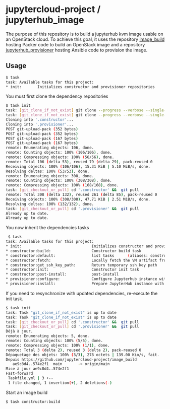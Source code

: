 # jupytercloud-project / jupyterhub_image

The purpose of this repository is to build a jupyterhub kvm image usable on an OpenStack cloud.
To achieve this goal, it uses the repository [image_build](https://github.com/jupytercloud-project/image_build) hosting Packer code to build an OpenStack image and
a repository [jupyterhub_provisioner](https://github.com/jupytercloud-project/jupyterhub_provisioner) hosting Ansible code to provision the image.

## Usage

```bash
$ task
task: Available tasks for this project:
* init:       Initializes constructor and provisioner repositories
```

You must first clone the dependency repositories

```bash
$ task init
task: [git_clone_if_not_exist] git clone --progress --verbose --single-branch --branch 'main' 'https://github.com/jupytercloud-project/image_build.git' '.constructor'
task: [git_clone_if_not_exist] git clone --progress --verbose --single-branch --branch 'main' 'https://github.com/jupytercloud-project/jupyterhub_provisioner.git' '.provisioner'
Cloning into '.constructor'...
Cloning into '.provisioner'...
POST git-upload-pack (352 bytes)
POST git-upload-pack (352 bytes)
POST git-upload-pack (167 bytes)
POST git-upload-pack (167 bytes)
remote: Enumerating objects: 106, done.
remote: Counting objects: 100% (106/106), done.
remote: Compressing objects: 100% (56/56), done.
remote: Total 106 (delta 53), reused 79 (delta 29), pack-reused 0
Receiving objects: 100% (106/106), 15.31 KiB | 5.10 MiB/s, done.
Resolving deltas: 100% (53/53), done.
remote: Enumerating objects: 308, done.
remote: Counting objects: 100% (308/308), done.
remote: Compressing objects: 100% (168/168), done.
task: [git_checkout_or_pull] cd '.constructor' &&  git pull 
remote: Total 308 (delta 132), reused 261 (delta 85), pack-reused 0
Receiving objects: 100% (308/308), 47.71 KiB | 2.51 MiB/s, done.
Resolving deltas: 100% (132/132), done.
task: [git_checkout_or_pull] cd '.provisioner' &&  git pull 
Already up to date.
Already up to date.
```

You now inherit the dependencies tasks

```bash
 $ task
task: Available tasks for this project:
* init:                               Initializes constructor and provisioner repositories
* constructor:build:                  Constructor build task
* constructor:default:                list tasks      (aliases: constructor)
* constructor:fetch:                  Locally fetch the VM artifact from the build cloud
* constructor:get_ssh_key_path:       Return temporary ssh key path
* constructor:init:                   Constructor init task
* constructor:post-install:           post-install
* provisioner:configure:              Configure Jupyterhub instance with Ansible playbooks
* provisioner:install:                Prepare JupyterHub instance with Ansible playbooks
```

If you need to resynchronize with updated dependencies, re-execute the init task.

```bash
$ task init
task: Task "git_clone_if_not_exist" is up to date
task: Task "git_clone_if_not_exist" is up to date
task: [git_checkout_or_pull] cd '.constructor' &&  git pull 
task: [git_checkout_or_pull] cd '.provisioner' &&  git pull 
Déjà à jour.
remote: Enumerating objects: 5, done.
remote: Counting objects: 100% (5/5), done.
remote: Compressing objects: 100% (1/1), done.
remote: Total 3 (delta 2), reused 3 (delta 2), pack-reused 0
Dépaquetage des objets: 100% (3/3), 278 octets | 139.00 Kio/s, fait.
Depuis https://github.com/jupytercloud-project/image_build
   ae9c8d4..574e2f1  main       -> origin/main
Mise à jour ae9c8d4..574e2f1
Fast-forward
 Taskfile.yml | 3 +--
 1 file changed, 1 insertion(+), 2 deletions(-)
```

Start an image build

```bash
$ task constructor:build

```
